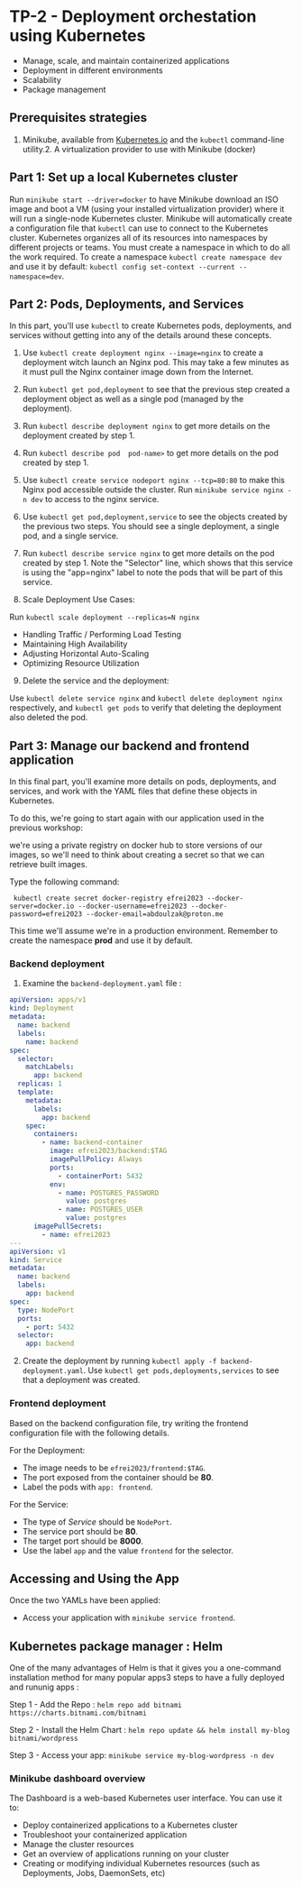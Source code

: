 # TP-2 - Deployment orchestation using Kubernetes #

* Manage, scale, and maintain containerized applications
* Deployment in different environments
* Scalability
* Package management

## Prerequisites strategies ##

1. Minikube, available from [Kubernetes.io](https://kubernetes.io/fr/docs/tasks/tools/install-minikube/) and the `kubectl` command-line utility.2. A virtualization provider to use with Minikube (docker)

## Part 1: Set up a local Kubernetes cluster ##

Run `minikube start --driver=docker` to have Minikube download an ISO image and boot a VM (using your installed virtualization provider) where it will run a single-node Kubernetes cluster.
Minikube will automatically create a configuration file that `kubectl` can use to connect to the Kubernetes cluster.
Kubernetes organizes all of its resources into namespaces by different projects or teams. You must create a namespace in which to do all the work required. To create a namespace `kubectl create namespace dev` and use it by default: `kubectl config set-context --current --namespace=dev`.

## Part 2: Pods, Deployments, and Services ##

In this part, you'll use `kubectl` to create Kubernetes pods, deployments, and services without getting into any of the details around these concepts.

1. Use `kubectl create deployment nginx --image=nginx` to create a deployment witch launch an Nginx pod. This may take a few minutes as it must pull the Nginx container image down from the Internet.

2. Run `kubectl get pod,deployment` to see that the previous step created a deployment object as well as a single pod (managed by the deployment).

3. Run `kubectl describe deployment nginx` to get more details on the deployment created by step 1.

4. Run `kubectl describe pod  pod-name>` to get more details on the pod created by step 1.

5. Use `kubectl create service nodeport nginx --tcp=80:80` to make this Nginx pod accessible outside the cluster. Run `minikube service nginx -n dev` to access to the nginx service.

6. Use `kubectl get pod,deployment,service` to see the objects created by the previous two steps. You should see a single deployment, a single pod, and a single service.

7. Run `kubectl describe service nginx` to get more details on the pod created by step 1. Note the "Selector" line, which shows that this service is using the "app=nginx" label to note the pods that will be part of this service.

8. Scale Deployment Use Cases:

Run `kubectl scale deployment --replicas=N nginx`

* Handling Traffic / Performing Load Testing
* Maintaining High Availability
* Adjusting Horizontal Auto-Scaling
* Optimizing Resource Utilization

9. Delete the service and the deployment:

Use `kubectl delete service nginx` and `kubectl delete deployment nginx` respectively, and  `kubectl get pods` to verify that deleting the deployment also deleted the pod.

## Part 3: Manage our backend and frontend application ##

In this final part, you'll examine more details on pods, deployments, and services, and work with the YAML files that define these objects in Kubernetes.

To do this, we're going to start again with our application used in the previous workshop:

we're using a private registry on docker hub to store versions of our images, so we'll need to think about creating a secret so that we can retrieve built images.

Type the following command:

```console
 kubectl create secret docker-registry efrei2023 --docker-server=docker.io --docker-username=efrei2023 --docker-password=efrei2023 --docker-email=abdoulzak@proton.me
```

This time we'll assume we're in a production environment. Remember to create the namespace **prod** and use it by default.

### Backend deployment ###

1. Examine the `backend-deployment.yaml` file :

```yaml
apiVersion: apps/v1
kind: Deployment
metadata:
  name: backend
  labels:
    name: backend
spec:
  selector:
    matchLabels:
      app: backend
  replicas: 1
  template:
    metadata:
      labels:
        app: backend
    spec:
      containers:
        - name: backend-container
          image: efrei2023/backend:$TAG
          imagePullPolicy: Always
          ports:
            - containerPort: 5432
          env:
            - name: POSTGRES_PASSWORD
              value: postgres
            - name: POSTGRES_USER
              value: postgres
      imagePullSecrets:
        - name: efrei2023 
---
apiVersion: v1
kind: Service
metadata:
  name: backend
  labels:
    app: backend
spec:
  type: NodePort
  ports:
    - port: 5432
  selector:
    app: backend

```

2. Create the deployment by running `kubectl apply -f backend-deployment.yaml`. Use `kubectl get pods,deployments,services` to see that a deployment was created.

### Frontend deployment ###

Based on the backend configuration file, try writing the frontend configuration file with the following details.

For the Deployment:

* The image needs to be `efrei2023/frontend:$TAG`.
* The port exposed from the container should be **80**.
* Label the pods with `app: frontend`.

For the Service:

* The type of _Service_ should be `NodePort`.
* The service port should be **80**.
* The target port should be **8000**.
* Use the label `app` and the value `frontend` for the selector.

## Accessing and Using the App ##

Once the two YAMLs have been applied:

* Access your application with `minikube service frontend`.

## Kubernetes package manager : Helm ##

One of the many advantages of Helm is that it gives you a one-command installation method for many popular apps3 steps to have a fully deployed and rununig apps :

  Step 1 - Add the Repo : `helm repo add bitnami https://charts.bitnami.com/bitnami`

  Step 2 - Install the Helm Chart : `helm repo update && helm install my-blog bitnami/wordpress`

  Step 3 - Access your app: `minikube service my-blog-wordpress -n dev`

### Minikube dashboard overview ###

The Dashboard is a web-based Kubernetes user interface. You can use it to:

* Deploy containerized applications to a Kubernetes cluster
* Troubleshoot your containerized application
* Manage the cluster resources
* Get an overview of applications running on your cluster
* Creating or modifying individual Kubernetes resources (such as Deployments, Jobs, DaemonSets, etc)
